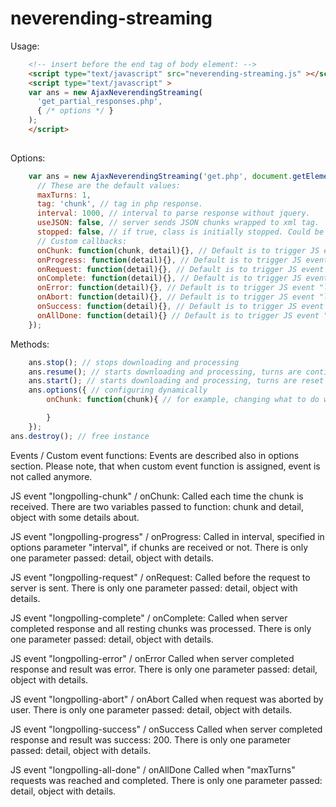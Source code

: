 # neverending-streaming



Usage:
``` html
    <!-- insert before the end tag of body element: -->
    <script type="text/javascript" src="neverending-streaming.js" ></script>
    <script type="text/javascript" >
    var ans = new AjaxNeverendingStreaming(
      'get_partial_responses.php',
      { /* options */ }
    );
    </script>
    
```

Options:
``` javascript
    var ans = new AjaxNeverendingStreaming('get.php', document.getElementById('results1'), {
      // These are the default values:
      maxTurns: 1,
      tag: 'chunk', // tag in php response.
      interval: 1000, // interval to parse response without jquery.
      useJSON: false, // server sends JSON chunks wrapped to xml tag.
      stopped: false, // if true, class is initially stopped. Could be started with method "resume".
      // Custom callbacks:
      onChunk: function(chunk, detail){}, // Default is to trigger JS event "longpolling-chunk"
      onProgress: function(detail){}, // Default is to trigger JS event "longpolling-progress"
      onRequest: function(detail){}, // Default is to trigger JS event "longpolling-request"
      onComplete: function(detail){}, // Default is to trigger JS event "longpolling-complete"
      onError: function(detail){}, // Default is to trigger JS event "longpolling-error"
      onAbort: function(detail){}, // Default is to trigger JS event "longpolling-abort"
      onSuccess: function(detail){}, // Default is to trigger JS event "longpolling-success"
      onAllDone: function(detail){} // Default is to trigger JS event "longpolling-all-done"      
    });
```

Methods:
``` javascript
    ans.stop(); // stops downloading and processing
    ans.resume(); // starts downloading and processing, turns are continuing 
    ans.start(); // starts downloading and processing, turns are reset to 0 
    ans.options({ // configuring dynamically
        onChunk: function(chunk){ // for example, changing what to do with processed chunk

        }
    });
ans.destroy(); // free instance
```

Events / Custom event functions:
Events are described also in options section. Please note, that when custom event function is assigned, event is not called anymore.

JS event "longpolling-chunk" / onChunk: 
Called each time the chunk is received. There are two variables passed to function: chunk and detail, object with some details about.

JS event "longpolling-progress" / onProgress:
Called in interval, specified in options parameter "interval", if chunks are received or not.
There is only one parameter passed: detail, object with details.

JS event "longpolling-request" / onRequest:
Called before the request to server is sent.
There is only one parameter passed: detail, object with details.

JS event "longpolling-complete" / onComplete:
Called when server completed response and all resting chunks was processed.
There is only one parameter passed: detail, object with details.

JS event "longpolling-error" / onError
Called when server completed response and result was error.
There is only one parameter passed: detail, object with details.

JS event "longpolling-abort" / onAbort
Called when request was aborted by user.
There is only one parameter passed: detail, object with details.

JS event "longpolling-success" / onSuccess
Called when server completed response and result was success: 200.
There is only one parameter passed: detail, object with details.

JS event "longpolling-all-done" / onAllDone
Called when "maxTurns" requests was reached and completed.
There is only one parameter passed: detail, object with details.


